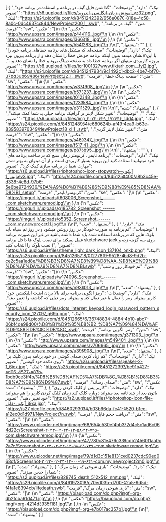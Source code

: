 [
  {
    "تیک": "دارد",
    "توضیحات": "گذاشتن فایل گیف در برنامه و استفاده در برنامه خود",
    "تصویر": "https://s6.uupload.ir/files/آموزش-زبان-انگلیسی-اندروید_vz32.png",
    "لینک": "https://s24.picofile.com/d/8451242392/656e0870-818e-4c58-8a0c-0dc4637cc844/NewProject200_1_.swb",
    "متن": "گیف در برنامه",
    "فرمت": "sw",
    "عکس": "[\n  {\n    \"عکس\": \"http://www.upsara.com/images/z444116_.jpg\"\n  },\n  {\n    \"عکس\": \"http://www.upsara.com/images/l366318_.jpg\"\n  },\n  {\n    \"عکس\": \"http://www.upsara.com/images/h541283_.jpg\"\n  }\n]",
    "پیشنهاد": ""
  },
  {
    "تیک": "دارد",
    "توضیحات": "صفحه‌ای که مشکل های برنامه خطاهای برنامه خود را نشان میدهد بدون اینکه برنامه خودش خطا را نشان دهد و از برنامه بیرون بپرد\nبا این پروژه کاربردی میتوان اگر برنامه خطا داد به صفحه دیباگ برود و خطا را نشان دهد و...",
    "تصویر": "https://s8.uupload.ir/files/icn1001327www.tiktarh.com__fyj2.jpg",
    "لینک": "https://s24.picofile.com/d/8451247934/9c1492c1-dbc2-4be7-bf70-37bd30b69486/NewProject22_1_.swb",
    "متن": "صفحه دیباگ خطا",
    "فرمت": "sw",
    "عکس": "[\n  {\n    \"عکس\": \"http://www.upsara.com/images/w374908_.jpg\"\n  },\n  {\n    \"عکس\": \"http://www.upsara.com/images/b573237_.jpg\"\n  },\n  {\n    \"عکس\": \"http://www.upsara.com/images/t012348_.jpg\"\n  },\n  {\n    \"عکس\": \"http://www.upsara.com/images/f233584_.jpg\"\n  },\n  {\n    \"عکس\": \"http://www.upsara.com/images/e311529_.jpg\"\n  }\n]",
    "پیشنهاد": "شده"
  },
  {
    "تیک": "",
    "توضیحات": "تغییر شکل لاینر در گرافیک برنامه خیلی به شما کمک میکند",
    "تصویر": "https://s6.uupload.ir/files/img_۲۰۲۲۰۶۲۹_۱۷۲۶۴۶_sdd4.jpg",
    "لینک": "https://s24.picofile.com/d/8451248934/e680624b-af49-4ea9-b63e-839583976349/NewProject18_d_1_.swb",
    "متن": "تغییر شکل لاینر گردی",
    "فرمت": "sw",
    "عکس": "[\n  {\n    \"عکس\": \"http://www.upsara.com/images/s460347_.jpg\"\n  },\n  {\n    \"عکس\": \"http://www.upsara.com/images/f517141_.jpg\"\n  },\n  {\n    \"عکس\": \"http://www.upsara.com/images/p876895_.jpg\"\n  }\n]",
    "پیشنهاد": ""
  },
  {
    "تیک": "دارد",
    "توضیحات": "برنامه تایمر . کرنومتر زمان سنج که در ساخت برنامه های خود میتوانید استفاده کنید این پروژه بسیار کاربردی است و از آن میتوان به بهتر شدن مهارت شما در برنامه سازی کمک کرد",
    "تصویر": "https://s6.uupload.ir/files/4photoshop-icon-stopwatch-آیکون-تایمر_1ev3.jpg",
    "لینک": "https://s24.picofile.com/d/8451258400/a8b3c45e-d338-4e8d-97b6-5e6be9724936/%DA%A9%D8%B1%D9%86%D9%88%D9%85%D8%AA%D8%B1_setup",
    "متن": "کرنومتر/تایمر",
    "فرمت": "se",
    "عکس": "[\n  {\n    \"عکس\": \"https://imgurl.ir/uploads/t608006_Screenshot_------_com.sketchware.remod.jpg\"\n  },\n  {\n    \"عکس\": \"https://imgurl.ir/uploads/g185782_Screenshot_------_com.sketchware.remod.jpg\"\n  },\n  {\n    \"عکس\": \"https://imgurl.ir/uploads/o5352_Screenshot_------_com.my.newproject11.jpg\"\n  }\n]",
    "پیشنهاد": "شده"
  },
  {
    "تیک": "دارد",
    "توضیحات": "تم برنامه به صورت خودکار در روز روشن میشود و در روز تم سیاه باید ( بلوک هایی که در برنامه استفاده شده باید شما داشته باشید در غیر این صورت برنامه عمل نمیکند برای نصب بلوک ها داخل برنامه sketchware jaek روی سه گزینه زده و نصب بلوک را انتخاب کنید )",
    "تصویر": "https://s6.uupload.ir/files/theme_light_dark_icon_137104_onkb.png",
    "لینک": "https://s25.picofile.com/d/8451265718/0f2778f9-9528-4bd8-9d2b-ce2c5aa1ed8e/%D8%B3%D8%A7%D8%B9%D8%AA_%D8%AE%D9%88%D8%AF%DA%A9%D8%A7%D8%B1.swb",
    "متن": "تم خودکار روز و شب",
    "فرمت": "sw",
    "عکس": "[\n  {\n    \"عکس\": \"https://imgurl.ir/uploads/w174096_Screenshot_------_com.sketchware.remod.jpg\"\n  },\n  {\n    \"عکس\": \"http://www.upsara.com/images/n936013_.jpg\"\n  }\n]",
    "پیشنهاد": "شده"
  },
  {
    "تیک": "دارد",
    "توضیحات": "رمز الگویی برنامه برای بالا بردن امنیت اپلیکیشن خود کاربر میتواند رمز را فعال یا غیر فعال کند و میتواند رمز قبلی که گذاشته را تغییر دهد",
    "تصویر": "https://s6.uupload.ir/files/dots_internet_keypad_login_password_pattern_security_icon_127097_g69q.png",
    "لینک": "https://s24.picofile.com/d/8451266576/36748834-4884-4b10-abc7-06bf4de98d00/%D8%B1%D9%85%D8%B2_%D8%A7%D9%84%DA%AF%D9%88%DB%8C%DB%8C_.swb",
    "متن": "رمز الگویی برنامه",
    "فرمت": "sw",
    "عکس": "[\n  {\n    \"عکس\": \"http://www.upsara.com/images/g371303_.jpg\"\n  },\n  {\n    \"عکس\": \"http://www.upsara.com/images/m549404_.jpg\"\n  },\n  {\n    \"عکس\": \"http://www.upsara.com/images/v706665_.jpg\"\n  },\n  {\n    \"عکس\": \"http://www.upsara.com/images/u398908_.jpg\"\n  }\n]",
    "پیشنهاد": "شده"
  },
  {
    "تیک": "دارد",
    "توضیحات": "کم زیاد کردن صدای گوشی در خود برنامه بدون کلیک بر روی دکمه خود گوشی",
    "تصویر": "https://s6.uupload.ir/files/speaker-2-1_6iox.jpg",
    "لینک": "https://s25.picofile.com/d/8451272392/be91b427-ad06-4527-a87b-1bdb9ce3ff4b/%D8%B5%D8%AF%D8%A7%DB%8C_%D8%B1%D8%B3%D8%A7%D9%86%D9%87.swb",
    "متن": "صدای رسانه",
    "فرمت": "sw",
    "عکس": "",
    "پیشنهاد": "شده"
  },
  {
    "تیک": "دارد",
    "توضیحات": "کاربر پس از کلیک کردن روی باتون بعد از چند ثانیه بعد میتواند دوباره کلیک کند زمان کلیک کردن کاربر را هم میتوانید خود تغییر دهید",
    "تصویر": "https://s2.uupload.ir/files/4photoshop-icon-file-آیکون-فایل_i9xa.jpg",
    "لینک": "https://s27.picofile.com/d/8460293034/b03b66da-fc41-4520-b1ec-a12ec0d1d971/NewProject7n.swb",
    "متن": "دریافت حجم فایل",
    "فرمت": "sw",
    "عکس": "[\n  {\n    \"عکس\": \"https://www.uplooder.net/img/image/68/654c530ef4bb372d4c5c1ad6c064d22c/Screenshot-۲۰۲۳-۰۲-۲۴-۱۳-۵۸-۴۴-۷۲۵-com.sketchware.remod.jpg\"\n  },\n  {\n    \"عکس\": \"https://www.uplooder.net/img/image/47/780c81e476c339cdb24560f1aa0c2a7c/Screenshot-۲۰۲۳-۰۲-۲۴-۱۳-۵۸-۵۴-۷۳۹-com.sketchware.remod.jpg\"\n  },\n  {\n    \"عکس\": \"https://www.uplooder.net/img/image/79/d1d3c151e8131ced0237cdc90ed068df/Screenshot-۲۰۲۳-۰۲-۲۴-۱۴-۰۰-۱۹-۶۴۱-com.my.newproject2m0.jpg\"\n  }\n]",
    "پیشنهاد": "شده"
  },
  {
    "تیک": "دارد",
    "توضیحات": "بازی شوخی که زمان مرگ شما را حدس میزند",
    "تصویر": "https://s2.uupload.ir/files/828745_death_512x512_nmt.png",
    "لینک": "https://s29.picofile.com/d/8461973018/c70ed03b-d700-42a5-9d5d-f4fa1e8394cb/lifedeath.swb",
    "متن": "بازی شوخی زمان مرگ",
    "فرمت": "sw",
    "عکس": "[\n  {\n    \"عکس\": \"https://biaupload.com/do.php?imgf=org-db2fcba61d471.jpg\"\n  },\n  {\n    \"عکس\": \"https://biaupload.com/do.php?imgf=org-4214d3935f181.jpg\"\n  },\n  {\n    \"عکس\": \"https://biaupload.com/do.php?imgf=org-e7b017ac357b1.jpg\"\n  }\n]",
    "پیشنهاد": "شده"
  }
]
